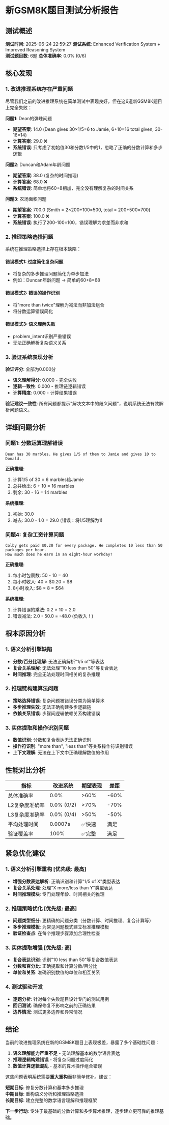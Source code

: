 # 新GSM8K题目测试分析报告

## 测试概述

**测试时间**: 2025-06-24 22:59:27
**测试系统**: Enhanced Verification System + Improved Reasoning System  
**测试题目数**: 6题
**总体准确率**: 0.0% (0/6)

## 核心发现

### 1. 改进推理系统存在严重问题
尽管我们之前的改进推理系统在简单测试中表现良好，但在这6道新GSM8K题目上完全失败：

**问题1**: Dean的弹珠问题
- **期望答案**: 14.0 (Dean gives 30×1/5=6 to Jamie, 6+10=16 total given, 30-16=14)
- **计算答案**: 29.0 ❌
- **系统错误**: 只考虑了初始值30和分数1/5中的1，忽略了正确的分数计算和多步逻辑

**问题2**: Duncan和Adam年龄问题  
- **期望答案**: 38.0 (复杂的时间推理)
- **计算答案**: 68.0 ❌
- **系统错误**: 简单地将60+8相加，完全没有理解复杂的时间关系

**问题3**: 农场面积问题
- **期望答案**: 700.0 (Smith = 2×200+100=500, total = 200+500=700)
- **计算答案**: 100.0 ❌  
- **系统错误**: 执行了200-100=100，错误理解为求差而非求和

### 2. 推理策略选择问题
系统在推理策略选择上存在根本缺陷：

#### 错误模式1: 过度简化复杂问题
- 将复杂的多步推理问题简化为单步加法
- 例如：Duncan年龄问题 → 简单的60+8=68

#### 错误模式2: 错误的操作识别
- 将"more than twice"理解为减法而非加法组合
- 将分数运算错误简化

#### 错误模式3: 语义理解失败
- problem_intent识别严重错误
- 无法正确解析复杂语义关系

### 3. 验证系统表现分析

**验证评分**: 全部为0.000分
- **语义理解得分**: 0.000 - 完全失败
- **逻辑一致性**: 0.000 - 推理链逻辑错误
- **计算精度**: 0.000 - 计算结果错误

**验证建议一致性**: 所有问题都提示"解决文本中的歧义问题"，说明系统无法有效解析问题语义。

## 详细问题分析

### 问题1: 分数运算理解错误
```
Dean has 30 marbles. He gives 1/5 of them to Jamie and gives 10 to Donald.
```

**正确推理**:
1. 计算1/5 of 30 = 6 marbles给Jamie
2. 总共给出: 6 + 10 = 16 marbles  
3. 剩余: 30 - 16 = 14 marbles

**系统推理**:
1. 初始: 30.0
2. 减去: 30.0 - 1.0 = 29.0 (错误：将1/5理解为1)

### 问题4: 复杂工资计算问题
```
Colby gets paid $0.20 for every package. He completes 10 less than 50 packages per hour. 
How much does he earn in an eight-hour workday?
```

**正确推理**:
1. 每小时包裹数: 50 - 10 = 40
2. 每小时收入: 40 × $0.20 = $8  
3. 8小时收入: $8 × 8 = $64

**系统推理**:  
1. 计算错误的乘法: 0.2 × 10 = 2.0
2. 错误减法: 2.0 - 50.0 = -48.0 (负收入！)

## 根本原因分析

### 1. 语义分析引擎缺陷
- **分数/百分比理解**: 无法正确解析"1/5 of"等表达
- **复合关系理解**: 无法处理"10 less than 50"等复合表达
- **时间推理**: 完全无法处理时间相关的复杂推理

### 2. 推理链构建算法问题
- **策略选择错误**: 复杂问题被错误分类为简单算术
- **多步推理失效**: 无法正确构建多步逻辑链
- **依赖关系错误**: 步骤间逻辑依赖关系构建错误

### 3. 实体提取和操作识别问题
- **数值识别**: 分数和复合表达无法正确识别
- **操作符识别**: "more than", "less than"等关系操作符识别错误
- **上下文理解**: 无法在上下文中正确理解数值的作用

## 性能对比分析

| 指标 | 改进系统 | 期望表现 | 差距 |
|------|----------|----------|------|
| 总体准确率 | 0.0% | >60% | -60% |
| L2复杂度准确率 | 0.0% (0/2) | >70% | -70% |
| L3复杂度准确率 | 0.0% (0/4) | >50% | -50% |
| 平均处理时间 | 0.0007s | ✅快速 | 满足 |
| 验证覆盖率 | 100% | ✅完整 | 满足 |

## 紧急优化建议

### 1. 语义分析引擎重构 [优先级: 最高]
- **增强分数表达解析**: 正确识别和计算"1/5 of X"类型表达
- **复合关系处理**: 处理"X more/less than Y"类型表达
- **时间推理模块**: 专门处理年龄、时间相关的推理

### 2. 推理策略优化 [优先级: 最高]  
- **问题类型细分**: 更精确的问题分类（分数计算、时间推理、复合计算等）
- **多步推理模板**: 为常见问题模式建立标准推理模板
- **验证检查点**: 在每个推理步骤添加合理性检查

### 3. 实体提取增强 [优先级: 高]
- **复合表达识别**: 识别"10 less than 50"等复合数值表达
- **分数和百分比**: 正确提取和计算分数/百分比
- **单位和关系**: 准确识别数值的单位和相互关系

### 4. 测试驱动开发
- **逐题分析**: 针对每个失败题目设计专门的测试用例
- **回归测试**: 确保修复不影响之前的正确结果
- **边界情况**: 测试更多边界和异常情况

## 结论

当前的改进推理系统在新的GSM8K题目上表现极差，暴露了多个基础性问题：

1. **语义理解能力严重不足** - 无法理解基本的数学语言表达
2. **推理逻辑构建错误** - 将复杂问题过度简化
3. **数值计算逻辑混乱** - 基本的算术操作组合错误

这些问题表明系统需要**重大重构**而非简单修补。建议：

**短期目标**: 修复分数计算和基本多步推理  
**中期目标**: 重构语义分析和推理策略选择  
**长期目标**: 建立完整的数学语言理解和推理框架

**下一步行动**: 专注于最基础的分数计算和多步算术推理，逐步建立更可靠的推理基础。 